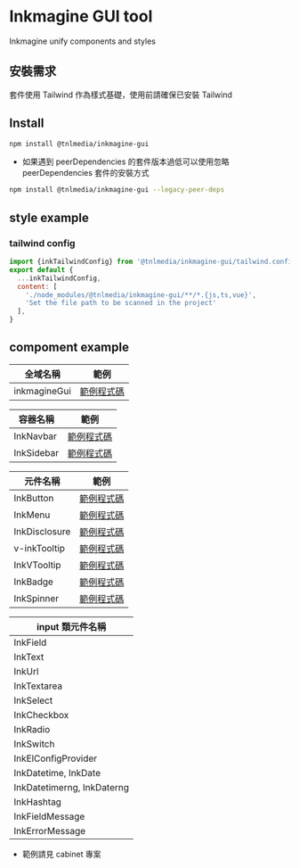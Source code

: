 # Inkmagine GUI tool

Inkmagine unify components and styles

## 安裝需求
套件使用 Tailwind 作為樣式基礎，使用前請確保已安裝 Tailwind

## Install

```bash
npm install @tnlmedia/inkmagine-gui
```
- 如果遇到 peerDependencies 的套件版本過低可以使用忽略 peerDependencies 套件的安裝方式

```bash
npm install @tnlmedia/inkmagine-gui --legacy-peer-deps
```

## style example
### tailwind config
```js
import {inkTailwindConfig} from '@tnlmedia/inkmagine-gui/tailwind.config.js'
export default {
  ...inkTailwindConfig,
  content: [
    './node_modules/@tnlmedia/inkmagine-gui/**/*.{js,ts,vue}',
    'Set the file path to be scanned in the project'
  ],
}
```

<!-- example from example folder -->
## compoment example

| 全域名稱 | 範例 |
|---------|---------|
| inkmagineGui| [範例程式碼](./ink-example/inkmagineGui.md)|

| 容器名稱 | 範例 |
|---------|---------|
| InkNavbar |[範例程式碼](./ink-example/InkNavbar.md)|
| InkSidebar |[範例程式碼](./ink-example/InkSidebar.md)|

| 元件名稱 | 範例 |
|---------|---------|
| InkButton | [範例程式碼](./ink-example/InkButton.md) | 
| InkMenu | [範例程式碼](./ink-example/InkMenu.md) | 
| InkDisclosure | [範例程式碼](./ink-example/InkDisclosure.md) |
| v-inkTooltip | [範例程式碼](./ink-example/vInkTooltip.md) |
| InkVTooltip | [範例程式碼](./ink-example/InkVTooltip.md) |
| InkBadge | [範例程式碼](./ink-example/InkBadge.md) |
| InkSpinner | [範例程式碼](./ink-example/InkSpinner.md) |


| input 類元件名稱 |
|---------|
| InkField |
| InkText |
| InkUrl |
| InkTextarea |
| InkSelect |
| InkCheckbox |
| InkRadio |
| InkSwitch |
| InkElConfigProvider |
| InkDatetime, InkDate |
| InkDatetimerng, InkDaterng |
| InkHashtag |
| InkFieldMessage |
| InkErrorMessage |
- 範例請見 cabinet 專案